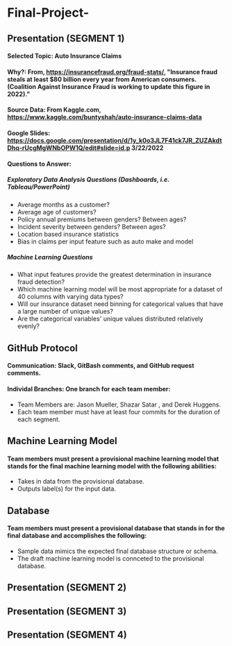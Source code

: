 # Final-Project-

## Presentation (SEGMENT 1)

#### Selected Topic: Auto Insurance Claims
#### Why?: From, https://insurancefraud.org/fraud-stats/, "Insurance fraud steals at least $80 billion every year from American consumers. (Coalition Against Insurance Fraud is working to update this figure in 2022)."
#### Source Data: From Kaggle.com, https://www.kaggle.com/buntyshah/auto-insurance-claims-data
#### Google Slides: https://docs.google.com/presentation/d/1y_k0o3JL7F41ck7JR_ZUZAkdtDhq-rUcgMgWNbOPW1Q/edit#slide=id.p 3/22/2022
#### Questions to Answer: 

##### Exploratory Data Analysis Questions (Dashboards, i.e. Tableau/PowerPoint)

- Average months as a customer?
- Average age of customers?
- Policy annual premiums between genders? Between ages?
- Incident severity between genders? Between ages?
- Location based insurance statistics
- Bias in claims per input feature such as auto make and model

##### Machine Learning Questions

- What input features provide the greatest determination in insurance fraud detection?
- Which machine learning model will be most appropriate for a dataset of 40 columns with varying data types?
- Will our insurance dataset need binning for categorical values that have a large number of unique values?
- Are the categorical variables' unique values distributed relatively evenly?

## GitHub Protocol

#### Communication: Slack, GitBash comments, and GitHub request comments.

#### Individal Branches: One branch for each team member:
- Team Members are: Jason Mueller, Shazar Satar , and Derek Huggens.
- Each team member must have at least four commits for the duration of each segment.

## Machine Learning Model

#### Team members must present a provisional machine learning model that stands for the final machine learning model with the following abilities:
- Takes in data from the provisional database.
- Outputs label(s) for the input data.

## Database

#### Team members must present a provisional database that stands in for the final database and accomplishes the following:
- Sample data mimics the expected final database structure or schema.
- The draft machine learning model is connceted to the provisional database.

## Presentation (SEGMENT 2)

## Presentation (SEGMENT 3)

## Presentation (SEGMENT 4)



